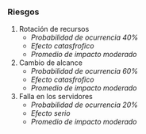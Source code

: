 ### Riesgos
1. Rotación de recursos
	*  *Probabilidad de ocurrencia 40%*
	*  *Efecto catasfrofico*
	*  *Promedio de impacto moderado*
2. Cambio de alcance
	*  *Probabilidad de ocurrencia 60%*
	*  *Efecto catasfrofico*
	*  *Promedio de impacto moderado*
3. Falla en los servidores
	*  *Probabilidad de ocurrencia 20%*
	*  *Efecto serio*
	*  *Promedio de impacto moderado*
